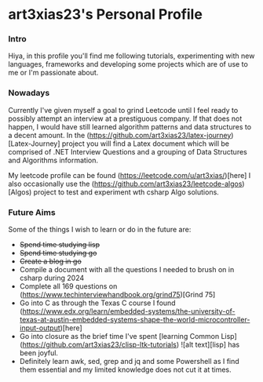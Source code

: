 # art3xias23's Personal Profile

### Intro 

Hiya, in this profile you'll find me following tutorials, experimenting with new languages, frameworks and developing some projects which are of use to me or I'm passionate about.

### Nowadays
Currently I've given myself a goal to grind Leetcode until I feel ready to possibly attempt an interview at a prestiguous company. If that does not happen, I would have still learned algorithm patterns and data structures to a decent amount.
In the (https://github.com/art3xias23/latex-journey)[Latex-Journey] project you will find a Latex document which will be comprised of .NET Interview Questions and a grouping of Data Structures and Algorithms information.

My leetcode profile can be found (https://leetcode.com/u/art3xias/)[here]
I also occasionally use the (https://github.com/art3xias23/leetcode-algos)[Algos) project to test and experiment wth csharp Algo solutions.

### Future Aims
Some of the things I wish to learn or do in the future are: 

- ~~Spend time studying lisp~~
- ~~Spend time studying go~~
- ~~Create a blog in go~~
- Compile a document with all the questions I needed to brush on in csharp during 2024
- Complete all 169 questions on (https://www.techinterviewhandbook.org/grind75)[Grind 75]
- Go into C as through the Texas C course I found (https://www.edx.org/learn/embedded-systems/the-university-of-texas-at-austin-embedded-systems-shape-the-world-microcontroller-input-output)[here]
- Go into closure as the brief time I've spent [learning Common Lisp] (https://github.com/art3xias23/clisp-ltk-tutorials) ![alt text][lisp]   has been joyful.
- Definitely learn awk, sed, grep and jq and some Powershell as I find them essential and my limited knowledge does not cut it at times.


